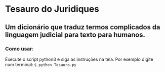 # Tesauro do Juridiques
## Um dicionário que traduz termos complicados da linguagem judicial para texto para humanos.
### Como usar:
Execute o script python3 e siga as instruções na tela. Por exemplo digite num terminal:
`$ python Tesauro.py`

